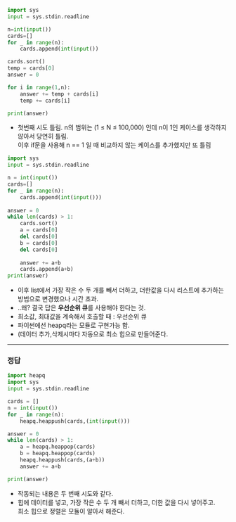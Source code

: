 ```python
import sys
input = sys.stdin.readline

n=int(input())
cards=[]
for _ in range(n):
	cards.append(int(input())

cards.sort()
temp = cards[0]
answer = 0

for i in range(1,n):
	answer += temp + cards[i]
	temp += cards[i]

print(answer)

```

- 첫번째 시도 틀림. n의 범위는 (1 ≤ N ≤ 100,000) 인데 n이 1인 케이스를 생각하지 않아서 당연히 틀림.      
이후 if문을 사용해 n == 1 일 때 비교하지 않는 케이스를 추가했지만 또 틀림

```python
import sys
input = sys.stdin.readline

n = int(input())
cards=[]
for _ in range(n):
    cards.append(int(input()))
    
answer = 0
while len(cards) > 1:
    cards.sort()
    a = cards[0]
    del cards[0]
    b = cards[0]
    del cards[0]
        
    answer += a+b
    cards.append(a+b)
print(answer)
```

- 이후 list에서 가장 작은 수 두 개를 빼서 더하고, 더한값을 다시 리스트에 추가하는 방법으로 변경했으나 시간 초과.
- ..왜? 결국 답은 **우선순위 큐**를 사용해야 한다는 것.
- 최소값, 최대값을 계속해서 호출할 때 : 우선순위 큐
- 파이썬에선 heapq라는 모듈로 구현가능 함.
- (데이터 추가,삭제시마다 자동으로 최소 힙으로 만들어준다.

- - -
### 정답

```python
import heapq
import sys
input = sys.stdin.readline

cards = []
n = int(input())
for _ in range(n):
	heapq.heappush(cards,(int(input()))

answer = 0
while len(cards) > 1:
	a = heapq.heappop(cards)
	b = heapq.heappop(cards)
	heapq.heappush(cards,(a+b))
	answer += a+b

print(answer)
```

- 작동되는 내용은 두 번째 시도와 같다.
- 힙에 데이터를 넣고, 가장 작은 수 두 개 빼서 더하고, 더한 값을 다시 넣어주고.       
최소 힙으로 정렬은 모듈이 알아서 해준다.
